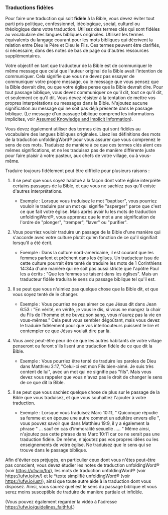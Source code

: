 ### Traductions fidèles

Pour faire une traduction qui soit **fidèle** à la Bible, vous devez éviter tout parti pris politique, confessionnel, idéologique, social, culturel ou théologique dans votre traduction. Utilisez des termes clés qui sont fidèles au vocabulaire des langues bibliques originales. Utilisez les termes équivalents du langage courant pour les mots bibliques qui décrivent la relation entre Dieu le Père et Dieu le Fils. Ces termes peuvent être clarifiés, si nécessaire, dans des notes de bas de page ou d'autres ressources supplémentaires.

Votre objectif en tant que traducteur de la Bible est de communiquer le même message que celui que l'auteur original de la Bible avait l'intention de communiquer. Cela signifie que vous ne devez pas essayer de communiquer votre propre message, ou le message que vous pensez que la Bible devrait dire, ou que votre église pense que la Bible devrait dire. Pour tout passage biblique, vous devez communiquer ce qu'il dit, tout ce qu'il dit, et seulement ce qu'il dit. Vous devez résister à la tentation de mettre vos propres interprétations ou messages dans la Bible. N'ajoutez aucune signification au message qui ne soit pas déjà présente dans le passage biblique. (Le message d'un passage biblique comprend les informations implicites, voir [Assumed Knowledge and Implicit Information](../figs-explicit/01.md)).

Vous devez également utiliser des termes clés qui sont fidèles au vocabulaire des langues bibliques originales. Lisez les définitions des mots de la traduction unfoldingWord® pour vous assurer que vous comprenez le sens de ces mots. Traduisez de manière à ce que ces termes clés aient ces mêmes significations, et ne les traduisez pas de manière différente juste pour faire plaisir à votre pasteur, aux chefs de votre village, ou à vous-même.

Traduire toujours fidèlement peut être difficile pour plusieurs raisons :

1. Il se peut que vous soyez habitué à la façon dont votre église interprète certains passages de la Bible, et que vous ne sachiez pas qu'il existe d'autres interprétations.

    * Exemple : Lorsque vous traduisez le mot "baptiser", vous pourriez vouloir le traduire par un mot qui signifie "asperger" parce que c'est ce que fait votre église. Mais après avoir lu les mots de traduction unfoldingWord®, vous apprenez que le mot a une signification de l'ordre de "plonger", "tremper", "laver" ou "purifier".

1. Vous pourriez vouloir traduire un passage de la Bible d'une manière qui s'accorde avec votre culture plutôt qu'en fonction de ce qu'il signifiait lorsqu'il a été écrit.

    * Exemple : Dans la culture nord-américaine, il est courant que les femmes parlent et prêchent dans les églises. Un traducteur issu de cette culture pourrait être tenté de traduire les mots de 1 Corinthiens 14:34a d'une manière qui ne soit pas aussi stricte que l'apôtre Paul les a écrits :  "Que les femmes se taisent dans les églises". Mais un traducteur fidèle traduira le sens du passage biblique tel qu'il est.

1. Il se peut que vous n'aimiez pas quelque chose que la Bible dit, et que vous soyez tenté de le changer.

    * Exemple : Vous pourriez ne pas aimer ce que Jésus dit dans Jean 6:53 : "En vérité, en vérité, je vous le dis, si vous ne mangez la chair du Fils de l'homme et ne buvez son sang, vous n'aurez pas la vie en vous-mêmes." Cela peut vous sembler dégoûtant, mais vous devez le traduire fidèlement pour que vos interlocuteurs puissent le lire et contempler ce que Jésus voulait dire par là.

1. Vous avez peut-être peur de ce que les autres habitants de votre village penseront ou feront s'ils lisent une traduction fidèle de ce que dit la Bible.

    * Exemple : Vous pourriez être tenté de traduire les paroles de Dieu dans Matthieu 3:17, "Celui-ci est mon Fils bien-aimé. Je suis très content de lui", avec un mot qui ne signifie pas "fils". Mais vous devez vous rappeler que vous n'avez pas le droit de changer le sens de ce que dit la Bible.

1. Il se peut que vous sachiez quelque chose de plus sur le passage de la Bible que vous traduisez, et que vous souhaitiez l'ajouter à votre traduction.

    * Exemple : Lorsque vous traduisez Marc 10:11, " Quiconque répudie sa femme et en épouse une autre commet un adultère envers elle ", vous pouvez savoir que dans Matthieu 19:9, il y a également la phrase " ... sauf en cas d'immoralité sexuelle ..... " Même ainsi, n'ajoutez pas cette phrase dans Marc 10:11 car ce ne serait pas une traduction fidèle. De même, n'ajoutez pas vos propres idées ou les enseignements de votre église. Ne traduisez que le sens qui se trouve dans le passage biblique.

Afin d'éviter ces préjugés, en particulier ceux dont vous n'êtes peut-être pas conscient, vous devez étudier les notes de traduction unfoldingWord® (voir https://ufw.io/tn/), les mots de traduction unfoldingWord® (voir https://ufw.io/tw/) et le *texte simplifié unfoldingWord® (voir https://ufw.io/ust/), ainsi que toute autre aide à la traduction dont vous disposez. Ainsi, vous saurez quel est le sens du passage biblique et vous serez moins susceptible de traduire de manière partiale et infidèle.

(Vous pouvez également regarder la vidéo à l'adresse https://ufw.io/guidelines_faithful.)
